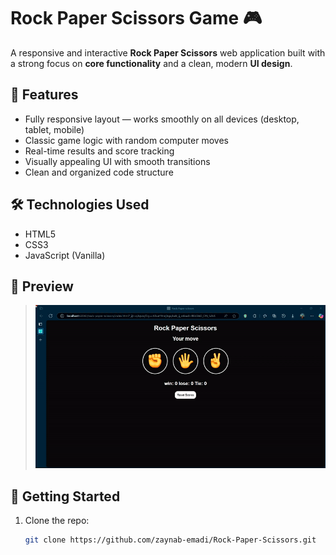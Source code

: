 # Rock Paper Scissors Game 🎮

A responsive and interactive **Rock Paper Scissors** web application built with a strong focus on **core functionality** and a clean, modern **UI design**.

## 🌟 Features

- Fully responsive layout — works smoothly on all devices (desktop, tablet, mobile)
- Classic game logic with random computer moves
- Real-time results and score tracking
- Visually appealing UI with smooth transitions
- Clean and organized code structure

## 🛠️ Technologies Used

- HTML5
- CSS3 
- JavaScript (Vanilla)

## 📸 Preview

> ![preview](preview.gif)

## 🚀 Getting Started

1. Clone the repo:
   ```bash
   git clone https://github.com/zaynab-emadi/Rock-Paper-Scissors.git


